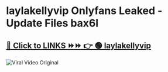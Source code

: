
 # laylakellyvip Onlyfans Leaked - Update Files bax6l

## <h2><a href="https://clipsfans.com/laylakellyvip&ref=git">🔗 Click to LINKS ⏩⏩ 👉 🟢 laylakellyvip </a></h2>

<a href="https://clipsfans.com/laylakellyvip&ref=git" rel="nofollow" data-target="animated-image.originalLink"><img src="https://i.ibb.co.com/xMMVF88/686577567.gif" alt="Viral Video Original" style="max-width: 100%; display: inline-block;" data-target="animated-image.originalImage"></a>

